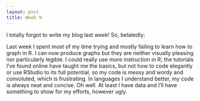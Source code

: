 ```yaml
---
layout: post
title: Week 9
---
```


I totally forgot to write my blog last week! So, belatedly:

Last week I spent most of my time trying and mostly failing to learn how to graph in R. I can now produce graphs but they are neither visually pleasing nor particularly legible. I could really use more instruction in R; the tutorials I’ve found online have taught me the basics, but not how to code elegantly or use RStudio to its full potential, so my code is messy and wordy and convoluted, which is frustrating. In languages I understand better, my code is always neat and concise. Oh well. At least I have data and I’ll have something to show for my efforts, however ugly.
